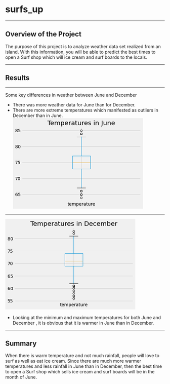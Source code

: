 # surfs_up
---
##  Overview of the Project
The purpose of this project is to analyze weather data set realized from an island. With this information, you will be able to predict the best times to open a Surf shop which will ice cream and surf boards to the locals.

---
##  Results
---
Some key differences in weather between June and December
- There was more weather data for June than for December.
- There are more extreme temperatures which manifested as outliers in December than in June.
![June Temperatures](https://github.com/Elewekeadanma/surfs_up/blob/main/June_temp.png)
---
![December Temperatures](https://github.com/Elewekeadanma/surfs_up/blob/main/Dec_temp.png)
- Looking at the minimum and maximum temperatures for both June and December , it is obvious that it is warmer in June than in December.
---
##  Summary
When there is warm temperature and not much rainfall, people will love to surf as well as eat ice cream. Since there are much more warmer temperatures and less rainfall in June than in December, then the best time to open a Surf shop which sells ice cream and surf boards will be in the month of June. 
